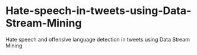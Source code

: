 # Hate-speech-in-tweets-using-Data-Stream-Mining
Hate speech and offensive language detection in tweets using Data Stream Mining
